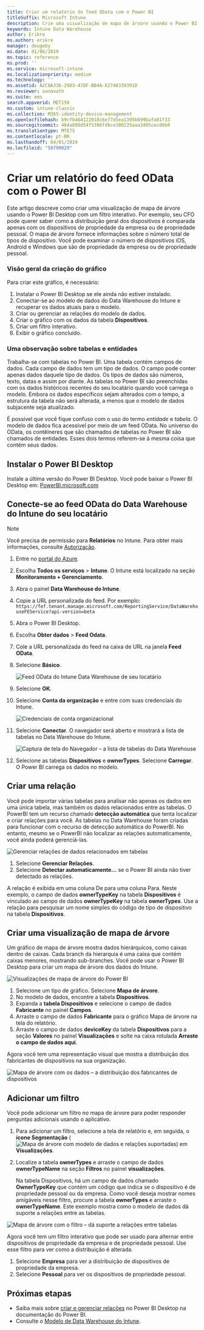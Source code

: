 ```yaml
---
title: Criar um relatório do feed OData com o Power BI
titleSuffix: Microsoft Intune
description: Crie uma visualização de mapa de árvore usando o Power BI Desktop com um filtro interativo da API do Data Warehouse do Intune.
keywords: Intune Data Warehouse
author: Erikre
ms.author: erikre
manager: dougeby
ms.date: 01/06/2019
ms.topic: reference
ms.prod: ''
ms.service: microsoft-intune
ms.localizationpriority: medium
ms.technology: ''
ms.assetid: A2C8A336-29D3-47DF-BB4A-62748339391D
ms.reviewer: aanavath
ms.suite: ems
search.appverid: MET150
ms.custom: intune-classic
ms.collection: M365-identity-device-management
ms.openlocfilehash: b9cfb464122018c6e77d5ea1395b699bafa81f33
ms.sourcegitcommit: 484a898d54f5386fdbce300225aaa3495cecd6b0
ms.translationtype: MTE75
ms.contentlocale: pt-BR
ms.lasthandoff: 04/01/2019
ms.locfileid: "58799029"
---
```

# <a name="create-a-report-from-the-odata-feed-with-power-bi"></a>Criar um relatório do feed OData com o Power BI

Este artigo descreve como criar uma visualização de mapa de árvore usando o Power BI Desktop com um filtro interativo. Por exemplo, seu CFO pode querer saber como a distribuição geral dos dispositivos é comparada apenas com os dispositivos de propriedade da empresa ou de propriedade pessoal. O mapa de árvore fornece informações sobre o número total de tipos de dispositivo. Você pode examinar o número de dispositivos iOS, Android e Windows que são de propriedade da empresa ou de propriedade pessoal.

### <a name="overview-of-creating-the-chart"></a>Visão geral da criação do gráfico

Para criar este gráfico, é necessário:
1. Instalar o Power BI Desktop se ele ainda não estiver instalado.
2. Conectar-se ao modelo de dados do Data Warehouse do Intune e recuperar os dados atuais para o modelo.
3. Criar ou gerenciar as relações do modelo de dados.
4. Criar o gráfico com os dados da tabela **Dispositivos**.
5. Criar um filtro interativo.
6. Exibir o gráfico concluído.

### <a name="a-note-about-tables-and-entities"></a>Uma observação sobre tabelas e entidades

Trabalha-se com tabelas no Power BI. Uma tabela contém campos de dados. Cada campo de dados tem um tipo de dados. O campo pode conter apenas dados daquele tipo de dados. Os tipos de dados são números, texto, datas e assim por diante. As tabelas no Power BI são preenchidas com os dados históricos recentes do seu locatário quando você carrega o modelo. Embora os dados específicos sejam alterados com o tempo, a estrutura da tabela não será alterada, a menos que o modelo de dados subjacente seja atualizado.

É possível que você fique confuso com o uso do termo _entidade_ e _tabela_. O modelo de dados fica acessível por meio de um feed OData. No universo do OData, os contêineres que são chamados de tabelas no Power BI são chamados de entidades. Esses dois termos referem-se à mesma coisa que contém seus dados.

## <a name="install-power-bi-desktop"></a>Instalar o Power BI Desktop

Instale a última versão do Power BI Desktop. Você pode baixar o Power BI Desktop em: [PowerBI.microsoft.com](https://powerbi.microsoft.com/desktop)

## <a name="connect-to-the-odata-feed-for-the-intune-data-warehouse-for-your-tenant"></a>Conecte-se ao feed OData do Data Warehouse do Intune do seu locatário

> [!Note]  
> Você precisa de permissão para **Relatórios** no Intune. Para obter mais informações, consulte [Autorização](reports-api-url.md).

1. Entre no [portal do Azure](https://portal.azure.com).
2. Escolha **Todos os serviços** > **Intune**. O Intune está localizado na seção **Monitoramento + Gerenciamento**.
3. Abra o painel **Data Warehouse do Intune**.
4. Copie a URL personalizada do feed. Por exemplo: `https://fef.tenant.manage.microsoft.com/ReportingService/DataWarehouseFEService?api-version=beta`
5. Abra o Power BI Desktop.
6. Escolha **Obter dados** > **Feed Odata**.
7. Cole a URL personalizada do feed na caixa de URL na janela **Feed OData**.
8. Selecione **Básico**.

    ![Feed OData do Intune Data Warehouse de seu locatário](media/reports-create-01-odatafeed.png)

9. Selecione **OK**.
10. Selecione **Conta da organização** e entre com suas credenciais do Intune.

    ![Credenciais de conta organizacional](media/reports-create-02-org-account.png)

11. Selecione **Conectar**. O navegador será aberto e mostrará a lista de tabelas no Data Warehouse do Intune.

    ![Captura de tela do Navegador – a lista de tabelas do Data Warehouse](media/reports-create-02-loadentities.png)

12. Selecione as tabelas **Dispositivos** e **ownerTypes**.  Selecione **Carregar**. O Power BI carrega os dados no modelo.

## <a name="create-a-relationship"></a>Criar uma relação

Você pode importar várias tabelas para analisar não apenas os dados em uma única tabela, mas também os dados relacionados entre as tabelas.  O PowerBI tem um recurso chamado **detecção automática** que tenta localizar e criar relações para você. As tabelas no Data Warehouse foram criadas para funcionar com o recurso de detecção automática do PowerBI. No entanto, mesmo se o PowerBI não localizar as relações automaticamente, você ainda poderá gerenciá-las.

![Gerenciar relações de dados relacionados em tabelas](media/reports-create-03-managerelationships.png)

1. Selecione **Gerenciar Relações**.
2. Selecione **Detectar automaticamente...** se o Power BI ainda não tiver detectado as relações.

A relação é exibida em uma coluna De para uma coluna Para. Neste exemplo, o campo de dados **ownerTypeKey** na tabela **Dispositivos** é vinculado ao campo de dados **ownerTypeKey** na tabela **ownerTypes**. Use a relação para pesquisar um nome simples do código de tipo de dispositivo na tabela **Dispositivos**.

## <a name="create-a-treemap-visualization"></a>Criar uma visualização de mapa de árvore

Um gráfico de mapa de árvore mostra dados hierárquicos, como caixas dentro de caixas. Cada branch da hierarquia é uma caixa que contém caixas menores, mostrando sub-branches. Você pode usar o Power BI Desktop para criar um mapa de árvore dos dados do Intune.

![Visualizações de mapa de árvore do Power BI](media/reports-create-03-treemap.png)

1. Selecione um tipo de gráfico. Selecione **Mapa de árvore**.
2. No modelo de dados, encontre a tabela **Dispositivos**.
3. Expanda a **tabela Dispositivos** e selecione o campo de dados **Fabricante** no painel **Campos**.
4. Arraste o campo de dados **Fabricante** para o gráfico Mapa de árvore na tela do relatório.
5. Arraste o campo de dados **deviceKey** da tabela **Dispositivos** para a seção **Valores** no painel **Visualizações** e solte na caixa rotulada **Arraste o campo de dados aqui**.  

Agora você tem uma representação visual que mostra a distribuição dos fabricantes de dispositivos na sua organização.

![Mapa de árvore com os dados – a distribuição dos fabricantes de dispositivos](media/reports-create-06-treemapwdata.png)

## <a name="add-a-filter"></a>Adicionar um filtro

Você pode adicionar um filtro no mapa de árvore para poder responder perguntas adicionais usando o aplicativo.


1. Para adicionar um filtro, selecione a tela de relatório e, em seguida, o **ícone Segmentação** (![Mapa de árvore com modelo de dados e relações suportadas](media/reports-create-slicer.png)) em **Visualizações**.
2. Localize a tabela **ownerTypes** e arraste o campo de dados **ownerTypeName** na seção **Filtros** no painel **visualizações**.  

   Na tabela Dispositivos, há um campo de dados chamado **OwnerTypeKey** que contém um código que indica se o dispositivo é de propriedade pessoal ou da empresa. Como você deseja mostrar nomes amigáveis nesse filtro, procure a tabela **ownerTypes** e arraste o **ownerTypeName**. Este exemplo mostra como o modelo de dados dá suporte a relações entre as tabelas.

![Mapa de árvore com o filtro – dá suporte a relações entre tabelas](media/reports-create-08_ownertype.png)

Agora você tem um filtro interativo que pode ser usado para alternar entre dispositivos de propriedade da empresa e de propriedade pessoal. Use esse filtro para ver como a distribuição é alterada.

1. Selecione **Empresa** para ver a distribuição de dispositivos de propriedade da empresa.
2. Selecione **Pessoal** para ver os dispositivos de propriedade pessoal.

## <a name="next-steps"></a>Próximas etapas

 - Saiba mais sobre [criar e gerenciar relações](https://powerbi.microsoft.com/documentation/powerbi-desktop-create-and-manage-relationships/) no Power BI Desktop na documentação do Power BI.
 - Consulte o [Modelo de Data Warehouse do Intune](https://docs.microsoft.com/intune/reports-ref-data-model).
